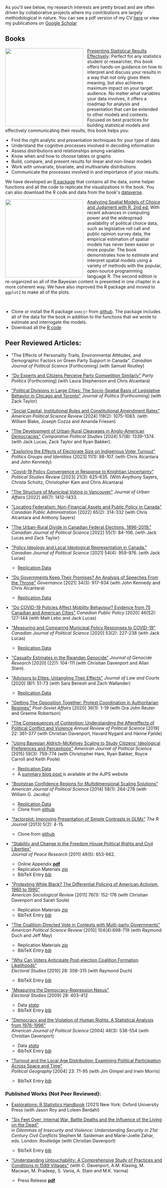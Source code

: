 <script src="https://kit.fontawesome.com/3b340a2892.js" crossorigin="anonymous"></script>

<script type="text/javascript">
document.addEventListener('DOMContentLoaded', function() {
    document.getElementById('downloads').innerHTML = '<div class="icon-container" style="width: 100%;"><a href="index.html" class="link-item" title="Home" rel="nofollow"><i class="fa-solid fa-house fa-2xl"></i><span style="padding-top: 15px;">Home</span></a><a href="Research.html" class="link-item" title="Research" rel="nofollow"><i class="fa-solid fa-puzzle-piece fa-2xl"></i><span style="padding-top: 15px;">Research</span></a><a href="Teaching.html" class="link-item" title="Teaching" rel="nofollow"><i class="fa-solid fa-user-graduate fa-2xl"></i><span style="padding-top: 15px;">Teaching</span></a><a href="Software.html" class="link-item" title="Software" rel="nofollow"><i class="fa-solid fa-floppy-disk fa-2xl"></i><span style="padding-top: 15px;">Software</span></a></div>';}, false);
</script>
<style>
.icon-container {
    display: flex;
    justify-content: space-evenly;
    align-items: center;
}

.icon-container a {
    text-align: center;
    display: flex;
    flex-direction: column;
    align-items: center;
    text-decoration: none;
    color: inherit;
}

.icon-container i {
    font-size: 24px; /* Adjust the icon size */
    margin-bottom: 5px; /* Space between icon and label */
    margin-top: 5px; /* Space between icon and label */
}

.icon-container span {
    font-size: 14px; /* Adjust the label size */
}
ul {
  padding-left: 20px;
}
</style>


As you'll see below, my research interests are pretty broad and are often driven by collaborative projects where my contributions are largely methodological in nature.  You can see a pdf version of my CV [here](https://www.dropbox.com/scl/fi/9a2o77xtk50vddtovsago/armstrongcv.pdf?rlkey=k8vx2u2ryh4ddj8te3x6qivfj&dl=0) or view my publications on [Google Scholar](https://scholar.google.com/citations?user=_zbP0I0AAAAJ&hl=en)

## Books

<img align="left" src="files/images/psre_cover_art.jpg" style="border-style:none;padding-right:10px;padding-bottom:0px;width:250px">[Presenting Statistical Results Effectively](https://www.amazon.com/Presenting-Statistical-Results-Effectively/dp/1446269817):
Perfect for any statistics student or researcher, this book offers hands-on guidance on how to interpret and discuss your results in a way that not only gives them meaning, but also achieves maximum impact on your target audience. No matter what variables your data involves, it offers a roadmap for analysis and presentation that can be extended to other models and contexts.  Focused on best practices for building statistical models and effectively communicating their results, this book helps you:
<br clear="left"/>

- Find the right analytic and presentation techniques for your type of data
- Understand the cognitive processes involved in decoding information
- Assess distributions and relationships among variables
- Know when and how to choose tables or graphs
- Build, compare, and present results for linear and non-linear models
- Work with univariate, bivariate, and multivariate distributions
- Communicate the processes involved in and importance of your results.

We have developed an [R package](https://github.com/davidaarmstrong/psre) that contains all the data, some helper functions and all the code to replicate the visualizations in the book. You can also download the R code and data from the book's [dataverse](https://dataverse.harvard.edu/dataverse/psre).  


<img align="left" src="files/images/asmjr_cover_art.jpg" style="border-style:none;padding-right:10px;padding-bottom:0px;width:250px">[Analyzing Spatial Models of Choice and Judgment with R, 2nd ed:](https://www.routledge.com/Analyzing-Spatial-Models-of-Choice-and-Judgment/Armstrong-Bakker-Carroll-Hare-Poole-Rosenthal/p/book/9781138715332)
With recent advances in computing power and the widespread availability of political choice data, such as legislative roll call and public opinion survey data, the empirical estimation of spatial models has never been easier or more popular. The book demonstrates how to estimate and interpret spatial models using a variety of methods with the popular, open-source programming language R.  The second edition is re-organized so all of the Bayesian content is presented in one chapter in a more coherent way.  We have also improved the R package and moved to `ggplot2` to make all of the plots. 

<br clear="left"/>

- Clone or install the R package `asmcjr` from [github](https://github.com/davidaarmstrong/asmcjr/).  The package includes all of the data for the book in addition to the functions that we wrote to estimate and interrogate the models.
- Download all the [R code](/files/r/spatial_2e.r)


## Peer Reviewed Articles:

+ "The Effects of Personality Traits, Environmental Attitudes, and Demographic Factors on Green Party Support in Canada". _Canadian Journal of Political Science_ [Forthcoming] (with Samuel Routley)

+ ["Do Experts and Citizens Perceive Party Competition Similarly"](https://journals.sagepub.com/doi/10.1177/13540688231207579?icid=int.sj-abstract.citing-articles.2) _Party Politics_ [Forthcoming] (with Laura Stephenson and Chris Alcantara)

+ ["Political Divisions in Large Cities: The Socio-Spatial Basis of Legislative Behavior in Chicago and Toronto"](https://www.journals.uchicago.edu/doi/10.1086/732976) _Journal of Politics_ [Forthcoming] (with Zack Taylor)

+ ["Social Capital, Institutional Rules and Constitutional Amendment Rates"](https://doi.org/10.1017/S0003055423000606) _American Political Science Review_ [2024] 118(2): 1075-1083. (with William Blake, Joseph Cozza and Amanda Friesen)

+ ["The Development of Urban-Rural Cleavages in Anglo-American Democracies"](https://journals.sagepub.com/doi/full/10.1177/00104140231194060) _Comparative Political Studies_ [2024] 57(8): 1339-1374. (with Jack Lucas, Zack Taylor and Ryan Bakker).

+ ["Exploring the Effects of Electorate Size on Indigenous Voter Turnout"](https://www.tandfonline.com/doi/full/10.1080/21565503.2021.1926297) _Politics Groups and Identities_ [2023] 11(1): 98-107. (with Chris Alcantara and John Kennedy)

+ ["Covid-19 Policy Convergence in Response to Knightian Uncertainty"]() _Political Studies Review_ [2023] 21(3): 625–635.  (With Anythony Sayers, Christa Scholtz, Christopher Kam and Chris Alcantara)

+ ["The Structure of Municipal Voting in Vancouver"](https://www.tandfonline.com/doi/full/10.1080/07352166.2022.2115377) _Journal of Urban Affairs_ [2022] 46(7): 1412-1433.

+ ["Locating Federalism: Non-Financial Assets and Public Policy in Canada"](https://onlinelibrary.wiley.com/doi/full/10.1111/capa.12461) _Canadian Public Administration_ [2022] 65(2): 314-332 (with Chris Alcantara and Anthony Sayers)

+ ["The Urban-Rural Divide in Canadian Federal Elections, 1896–2019."](https://www.cambridge.org/core/journals/canadian-journal-of-political-science-revue-canadienne-de-science-politique/article/abs/urbanrural-divide-in-canadian-federal-elections-18962019/FDC5CB034B8CC82C83C817026160BA5B)  _Canadian Journal of Political Science_ [2022] 55(1): 84-106. (with Jack Lucas and Zack Taylor)
  
+ ["Policy Ideology and Local Ideological Representation in Canada."](https://www.cambridge.org/core/journals/canadian-journal-of-political-science-revue-canadienne-de-science-politique/article/abs/policy-ideology-and-local-ideological-representation-in-canada/9A6BE10A44A35F87199DDF334DEB36A3)  _Canadian Journal of Political Science_  [2021] 54(4): 959-976. (with Jack Lucas)
    - [Replication Data](https://dataverse.harvard.edu/dataset.xhtml?persistentId=doi:10.5683/SP2/YDA174)

+ ["Do Governments Keep Their Promises? An Analysis of Speeches From the Throne"](https://onlinelibrary.wiley.com/doi/10.1111/gove.12548) _Governance_ [2021] 34(3): 917-934 (with John Kennedy and Chris Alcantara)
    - [Replication Data](https://dataverse.harvard.edu/dataset.xhtml?persistentId=doi:10.7910/DVN/VC7X4J)

+ ["Do COVID-19 Policies Affect Mobility Behaviour? Evidence from 75 Canadian and American Cities"](/files/papers/covid-mobility--version-2-.pdf) _Canadian Public Policy_ [2020] 46(S2): 127-144 (with Matt Lebo and Jack Lucas)

+ ["Measuring and Comparing Municipal Policy Responses to COVID-19"](https://doi.org/10.1017/S000842392000044X) _Canadian Journal of Political Science_ [2020] 53(2): 227-238 (with Jack Lucas) 
    - [Replication Data](https://doi.org/10.5683/SP2/MXWJAZ)

+ ["Casualty Estimates in the Rwandan Genocide"](https://protect-us.mimecast.com/s/LSx3CBB8n5tV9YBmjuzAOzL?domain=tandfonline.com) _Journal of Genocide Research_ [2020] (22)1: 104-111 (with Christian Davenport and Allan Stam). 

+ ["Advisors to Elites: Untangling Their Effects"](https://www.journals.uchicago.edu/doi/10.1086/704740) _Journal of Law and Courts_ [2020] (8)1: 51-73 (with Sara Benesh and Zach Wallander) 
    - [Replication Data](https://doi.org/10.7910/DVN/0VIYXT)

+ ["Getting The Opposition Together: Protest Coordination in Authoritarian Regimes"](https://www.tandfonline.com/doi/full/10.1080/1060586X.2019.1665941) _Post-Soviet Affairs_ [2020] 36(1): 1-19 (with Ora John Reuter and Graeme Robertson)

+ ["The Consequences of Contention: Understanding the Aftereffects of Political Conflict and Violence](https://www.annualreviews.org/doi/abs/10.1146/annurev-polisci-050317-064057) _Annual Review of Political Science_ [2019] 22: 361-377 (with Christian Davenport, Havard Nygard and Hanne Fjelde)

+   ["Using Bayesian Aldrich-McKelvey Scaling to Study Citizens’ Ideological Preferences and Perceptions"](http://onlinelibrary.wiley.com/doi/10.1111/ajps.12151/abstract)
_American Journal of Political Science_  [2015] 59(3): 759-774 (with Christopher Hare, Ryan Bakker, Royce Carroll and Keith Poole) 
    - [Replication Data](https://doi.org/10.7910/DVN/26638)</br>
    - A [summary blog post ](http://ajps.org/2014/09/18/using-bayesian-aldrich-mckelvey-scaling-to-study-citizens-ideological-preferences-and-perceptions/) is available at the AJPS website  

*   ["Bootstrap Confidence Regions for Multidimensional Scaling Solutions"](http://onlinelibrary.wiley.com/doi/10.1111/ajps.12056/abstract)  
_American Journal of Political Science_ [2014] 58(1): 264-278  (with William G. Jacoby) 
    - [Replication Data](https://doi.org/10.7910/DVN/DPVRA5)
    - Clone from [github](https://github.com/davidaarmstrong/bsmds)


*   ["factorplot: Improving Presentation of Simple Contrasts in GLMs"](/files/papers/factorplot_armstrong.pdf)
_The R Journal_ [2013] 5(2): 4-15.  
    - Clone from [github](https://github.com/davidaarmstrong/factorplot)



*   ["Stability and Change in the Freedom House Political Rights and Civil Liberties"](http://jpr.sagepub.com/content/48/5/653.abstract)  
_Journal of Peace Research_ [2011] 48(5): 653-662.  
    - Online Appendix  **[pdf](/files/papers/FH_measurement_appendix_011011.pdf)**
    - Replication Materials *[zip](/files/papers/jpr_replication.zip)*
    - BibTeX Entry *[bib](/files/papers/jpr2011.bib)*



*   ["Protesting While Black? The Differential Policing of American Activism, 1960 to 1990"](http://asr.sagepub.com/content/76/1/152)  
_American Sociological Review_ [2011] 76(1): 152-176  (with Christian Davenport and Sarah Soule)  
    - Replication Materials *[zip](/files/papers/ASR_replication_101810.zip)*
    - BibTeX Entry *[bib](/files/papers/dsa.bib)*



*   ["The Coalition-Directed Vote in Contexts with Multi-party Governments"](http://journals.cambridge.org/action/displayFulltext?type=1&pdftype=1&fid=7947609&jid=PSR&volumeId=104&issueId=&aid=7947607)  
_American Political Science Review_ [2010] 104(4):698-719  (with Raymond Duch and Jeff May)  
    - Replication Materials *[zip](http://www.raymondduch.com/ideologicalvote)*
    - BibTeX Entry *[bib](/files/papers/apsr_2010.bib)*



*   ["Why Can Voters Anticipate Post-election Coalition Formation Likelihoods"](http://www.sciencedirect.com/science/article/pii/S0261379410000193)  
_Electoral Studies_ [2010] 28: 308-315  (with Raymond Duch)  
    - BibTeX Entry *[bib](/files/papers/coalform.bib)*



*   ["Measuring the Democracy-Repression Nexus"](http://www.sciencedirect.com/science/article/pii/S0261379409000432)  
_Electoral Studies_ [2009] 28: 403-412
    - Data *[stata](/files/papers/drn_data.dta)*
    - BibTeX Entry *[bib](/files/papers/drn.bib)*



*   ["Democracy and the Violation of Human Rights: A Statistical Analysis from 1976-1996"](http://onlinelibrary.wiley.com/doi/10.1111/j.0092-5853.2004.00086.x/pdf)  
_American Journal of Political Science_ [2004] 48(3): 538-554 (with Christian Davenport)  
    - Data *[stata](/files/papers/ajpsdata.dta)*
    - BibTeX Entry *[bib](/files/papers/ajps.bib)*



*   ["Turnout and the Local Age Distribution: Examining Political Participation Across Space and Time"](http://www.sciencedirect.com/science/article/pii/S0962629803001471)  
_Political Geography_ [2004] 23: 71-95 (with Jim Gimpel and Irwin Morris)  
    - BibTeX Entry *[bib](/files/papers/politicalgeog.bib)*



### Published Works (Not Peer Reviewed):

* [Explorations: R Statistics Handbook](https://learninglink.oup.com/access/berdahl4e-student-resources#tag_lab-manual) [2021] New York: Oxford University Press (with Jason Roy and Loleen Berdahl)

*   ["Six Feet Over: Internal War, Battle Deaths and the Influence of the Living on the Dead"](papers/SFOproofs.pdf)  
in _Dilemmas of Insecurity and Violence: Understanding Security in 21st Century Civil Conflicts_  Stephen M. Saideman and Marie-Joelle Zahar, eds. London: Routledge (with Christian Davenport)  
    - BibTeX Entry *[bib](/files/papers/sfo.bib)*

*   ["Understanding Untouchability: A Comprehensive Study of Practices and Conditions in 1589 Villages"](/files/papers/Untouchability.pdf) (with C. Davenport, A.M. Klasing, M. Macwan, M. Pradeep, S. Vania, A. Stam and M.K. Varma)
    - Press Release **[pdf](/files/papers/UntouchabilityRelease.pdf)**

